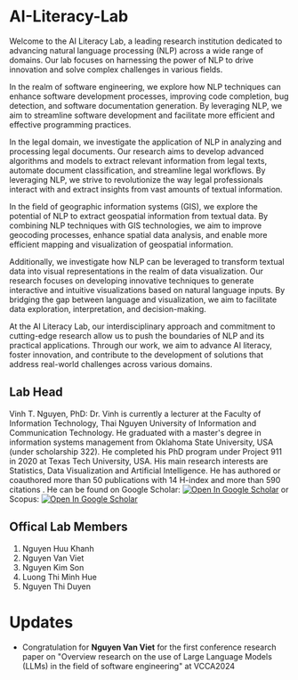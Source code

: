# AI-Literacy-Lab
Welcome to the AI Literacy Lab, a leading research institution dedicated to advancing natural language processing (NLP) across a wide range of domains. Our lab focuses on harnessing the power of NLP to drive innovation and solve complex challenges in various fields.

In the realm of software engineering, we explore how NLP techniques can enhance software development processes, improving code completion, bug detection, and software documentation generation. By leveraging NLP, we aim to streamline software development and facilitate more efficient and effective programming practices.

In the legal domain, we investigate the application of NLP in analyzing and processing legal documents. Our research aims to develop advanced algorithms and models to extract relevant information from legal texts, automate document classification, and streamline legal workflows. By leveraging NLP, we strive to revolutionize the way legal professionals interact with and extract insights from vast amounts of textual information.

In the field of geographic information systems (GIS), we explore the potential of NLP to extract geospatial information from textual data. By combining NLP techniques with GIS technologies, we aim to improve geocoding processes, enhance spatial data analysis, and enable more efficient mapping and visualization of geospatial information.

Additionally, we investigate how NLP can be leveraged to transform textual data into visual representations in the realm of data visualization. Our research focuses on developing innovative techniques to generate interactive and intuitive visualizations based on natural language inputs. By bridging the gap between language and visualization, we aim to facilitate data exploration, interpretation, and decision-making.

At the AI Literacy Lab, our interdisciplinary approach and commitment to cutting-edge research allow us to push the boundaries of NLP and its practical applications. Through our work, we aim to advance AI literacy, foster innovation, and contribute to the development of solutions that address real-world challenges across various domains.
## Lab Head
Vinh T. Nguyen, PhD: Dr. Vinh is currently a lecturer at the Faculty of Information Technology, Thai Nguyen University of Information and Communication Technology. He graduated with a master's degree in information systems management from Oklahoma State University, USA (under scholarship 322). He completed his PhD program under Project 911 in 2020 at Texas Tech University, USA. His main research interests are Statistics, Data Visualization and Artificial Intelligence. He has authored or coauthored more than 50 publications with 14 H-index and more than 590 citations . He can be found on Google Scholar: <a href="https://scholar.google.com/citations?hl=en&user=6rZWCbcAAAAJ"><img src="http://scholar.google.com/favicon.ico" alt="Open In Google Scholar"></a> or Scopus:  <a href="https://www.scopus.com/authid/detail.uri?authorId=57210589113"><img src="https://www.scopus.com/static/proteus-images/favicon.ico?ver=1.0" alt="Open In Google Scholar"></a>
## Offical Lab Members
1. Nguyen Huu Khanh
2. Nguyen Van Viet
3. Nguyen Kim Son
4. Luong Thi Minh Hue
5. Nguyen Thi Duyen
# Updates
- Congratulation for **Nguyen Van Viet** for the first conference research paper on "Overview research on the use of Large Language Models (LLMs) in the field of software engineering" at VCCA2024
